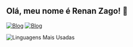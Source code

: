 ## Olá, meu nome é Renan Zago! 👋

[![Blog](https://img.shields.io/badge/LinkedIn-0077B5?style=for-the-badge&logo=linkedin&logoColor=white)](https://www.linkedin.com/in/renan-zago/) [![Blog](https://img.shields.io/badge/Instagram-E4405F?style=for-the-badge&logo=instagram&logoColor=white)](https://www.instagram.com/renan.zag/)


![Linguagens Mais Usadas](https://github-readme-stats.vercel.app/api/top-langs/?username=RenanZago&theme=dracula&layout=compact&langs_count=6)



